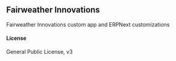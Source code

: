 ## Fairweather Innovations

Fairweather Innovations custom app and ERPNext customizations

#### License

General Public License, v3